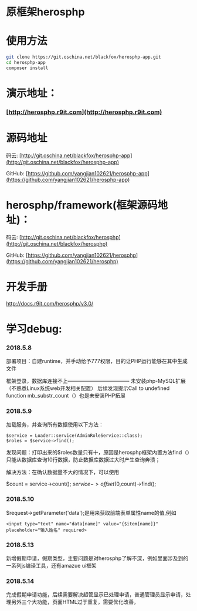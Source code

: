 原框架herosphp
====
使用方法
=====
```bash
git clone https://git.oschina.net/blackfox/herosphp-app.git
cd herosphp-app
composer install
```

演示地址：
=======
### [http://herosphp.r9it.com](http://herosphp.r9it.com)

源码地址
====
码云: [http://git.oschina.net/blackfox/herosphp-app](http://git.oschina.net/blackfox/herosphp-app)

GitHub: [https://github.com/yangjian102621/herosphp-app](https://github.com/yangjian102621/herosphp-app)

herosphp/framework(框架源码地址)：
====
码云: [http://git.oschina.net/blackfox/herosphp](http://git.oschina.net/blackfox/herosphp)

GitHub: [https://github.com/yangjian102621/herosphp](https://github.com/yangjian102621/herosphp)

开发手册
========
http://docs.r9it.com/herosphp/v3.0/

学习debug:
=========

### 2018.5.8 
部署项目：自建runtime，并手动给予777权限，目的让PHP运行能够在其中生成文件


框架登录，数据库连接不上———————————— 未安装php-MySQL扩展（不熟悉Linux系统web开发相关配置） 后续发现提示Call to undefined function mb_substr_count（）也是未安装PHP拓展

### 2018.5.9
加载服务，并查询所有数据使用以下方法：

	$service = Loader::service(AdminRoleService::class);
	$roles = $service->find();
发现问题：打印出来的$roles数量只有十，原因是herosphp框架内置方法find（）只能从数据库查询10行数据，防止数据库数据过大时产生查询奔溃；

解决方法：在确认数据量不大的情况下，可以使用

$count = service->count();
$service->offset(0,$count)->find();

### 2018.5.10
$request->getParameter('data');是用来获取前端表单属性name的值,例如

	<input type="text" name="data[name]" value="{$item[name]}" placeholder="输入姓名" required>

### 2018.5.13
新增假期申请，假期类型，主要问题是对herosphp了解不深，例如里面涉及到的一系列js编译工具，还有amazue ui框架


### 2018.5.14
完成假期申请功能，后续需要解决超管显示已处理申请，普通管理员显示申请，处理另外三个大功能，页面HTML过于重复，需要优化改善，